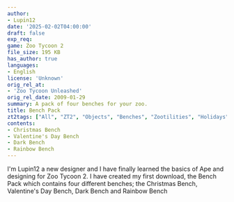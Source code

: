 ```yaml
---
author:
- Lupin12
date: '2025-02-02T04:00:00'
draft: false
exp_req:
game: Zoo Tycoon 2
file_size: 195 KB
has_author: true
languages:
- English
license: 'Unknown'
orig_rel_at:
- 'Zoo Tycoon Unleashed'
orig_rel_date: 2009-01-29
summary: A pack of four benches for your zoo.
title: Bench Pack
zt2tags: ["All", "ZT2", "Objects", "Benches", "Zootilities", "Holidays", "Christmas", "Valentine's Day", "Halloween", "Packs"]
contents:
- Christmas Bench
- Valentine's Day Bench
- Dark Bench
- Rainbow Bench
---
```


I'm Lupin12 a new designer and I have finally learned the basics of Ape and designing for Zoo Tycoon 2. I have created my first download, the Bench Pack which contains four different benches; the Christmas Bench, Valentine's Day Bench, Dark Bench and Rainbow Bench